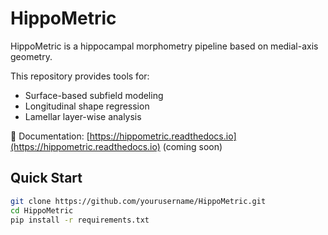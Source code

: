 # HippoMetric

HippoMetric is a hippocampal morphometry pipeline based on medial-axis geometry.

This repository provides tools for:
- Surface-based subfield modeling
- Longitudinal shape regression
- Lamellar layer-wise analysis

📘 Documentation: [https://hippometric.readthedocs.io](https://hippometric.readthedocs.io) (coming soon)

## Quick Start

```bash
git clone https://github.com/yourusername/HippoMetric.git
cd HippoMetric
pip install -r requirements.txt
